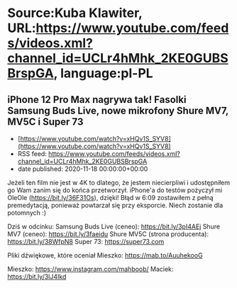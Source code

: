 # Source:Kuba Klawiter, URL:https://www.youtube.com/feeds/videos.xml?channel_id=UCLr4hMhk_2KE0GUBSBrspGA, language:pl-PL

## iPhone 12 Pro Max nagrywa tak! Fasolki Samsung Buds Live, nowe mikrofony Shure MV7, MV5C i Super 73
 - [https://www.youtube.com/watch?v=xHQv1S_SYV8](https://www.youtube.com/watch?v=xHQv1S_SYV8)
 - RSS feed: https://www.youtube.com/feeds/videos.xml?channel_id=UCLr4hMhk_2KE0GUBSBrspGA
 - date published: 2020-11-18 00:00:00+00:00

Jeżeli ten film nie jest w 4K to dlatego, że jestem niecierpliwi i udostępniłem go Wam zanim się do końca przetworzył. iPhone'a do testów pożyczył mi OleOle (https://bit.ly/36F31Os), dzięki!
Błąd w 6:09 zostawiłem z pełną premedytacją, ponieważ powtarzał się przy eksporcie. Niech zostanie dla potomnych :)

Dziś w odcinku: 
Samsung Buds Live (ceneo): https://bit.ly/3pI4AEj
Shure MV7 (ceneo): https://bit.ly/3faeidu
Shure MV5C (strona producenta): https://bit.ly/38WfpN8
Super 73: https://super73.com

Pliki dźwiękowe, które oceniał Mieszko: https://mab.to/AuuhekooG

Mieszko: https://www.instagram.com/mahboob/
Maciek: https://bit.ly/3lJ4Ikd

